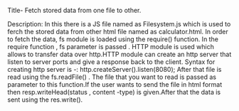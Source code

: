 Title- Fetch stored data from one file to other.

Description:
                        In this there is a JS file named as Filesystem.js which is used to ferch the stored data from other html file 
named as calculator.html. In order to fetch the data, fs module is loaded using the require() function. In the require 
function , fs parameter is passed . HTTP module is used which allows to transfer data over http.HTTP module can create an 
http server that listen to server ports and give a response back to the client.
Syntax for creating http server is -:
http.createServer().listen(8080);
After that file is read using the fs.readFile() . The file that you want to read is passed as parameter to this function.If the 
user wants to send the file in html format then resp.writeHead(status , content -type) is given.After that the data is sent 
using the res.write().



